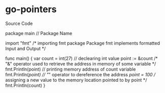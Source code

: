# go-pointers
Source Code 

package main // Package Name

import "fmt" /* importing fmt package
Package fmt implements formatted Input and Output */

func main() {
	var count = int(27) // declearing int value
	point := &count /* "&" operator used to retrieve
	the address in memory of some variable */
	fmt.Println(point) // printing memory address of count variable
	fmt.Println(*point) // "*" operator to dereference the address
	*point = 100 /* assigning a new value
	to the memory location pointed to by point */
	fmt.Println(count)
}
